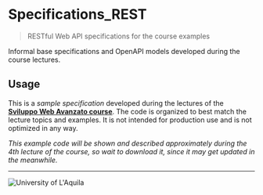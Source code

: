 # Specifications_REST
> RESTful Web API specifications for the course examples

Informal base specifications and OpenAPI models developed during the course lectures.
 
## Usage

This is a *sample specification* developed during the lectures of the  [**Sviluppo Web Avanzato course**](https://sviluppowebavanzato-univaq.github.io). The code is organized to best match the lecture topics and examples. It is not intended for production use and is not optimized in any way. 

*This example code will be shown and described approximately during the 4th lecture of the course, so wait to download it, since it may get updated in the meanwhile.*

---

![University of L'Aquila](https://www.disim.univaq.it/skins/aqua/img/logo2021-2.png) 
